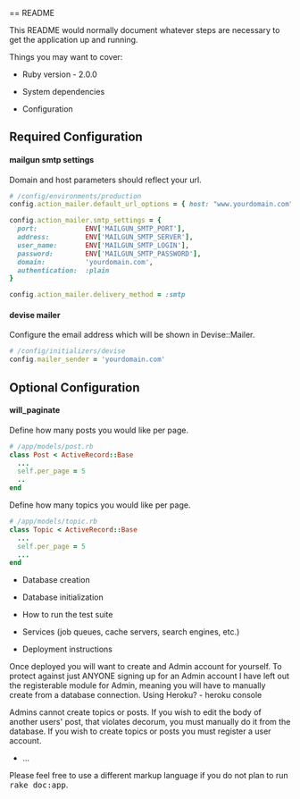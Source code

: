 == README

This README would normally document whatever steps are necessary to get the
application up and running.

Things you may want to cover:

* Ruby version - 2.0.0

* System dependencies

* Configuration

## Required Configuration

#### mailgun smtp settings

Domain and host parameters should reflect your url.

```ruby
# /config/environments/production
config.action_mailer.default_url_options = { host: "www.yourdomain.com" }

config.action_mailer.smtp_settings = {
  port:            ENV['MAILGUN_SMTP_PORT'],
  address:         ENV['MAILGUN_SMTP_SERVER'],
  user_name:       ENV['MAILGUN_SMTP_LOGIN'],
  password:        ENV['MAILGUN_SMTP_PASSWORD'],
  domain:          'yourdomain.com',
  authentication:  :plain
}

config.action_mailer.delivery_method = :smtp
```

#### devise mailer

Configure the email address which will be shown in Devise::Mailer.

```ruby
# /config/initializers/devise
config.mailer_sender = 'yourdomain.com'
```

## Optional Configuration

#### will_paginate

Define how many posts you would like per page.

```ruby
# /app/models/post.rb
class Post < ActiveRecord::Base
  ...
  self.per_page = 5
  ..
end
```

Define how many topics you would like per page.

```ruby
# /app/models/topic.rb
class Topic < ActiveRecord::Base
  ...
  self.per_page = 5
  ...
end
```

* Database creation

* Database initialization

* How to run the test suite

* Services (job queues, cache servers, search engines, etc.)

* Deployment instructions

Once deployed you will want to create and Admin account for yourself. To
protect against just ANYONE signing up for an Admin account I have left out
the registerable module for Admin, meaning you will have to manually create
from a database connection. Using Heroku? - heroku console

Admins cannot create topics or posts. If you wish to edit the body of
another users' post, that violates decorum, you must manually do it from the database.
If you wish to create topics or posts you must register a user account.
* ...


Please feel free to use a different markup language if you do not plan to run
<tt>rake doc:app</tt>.

